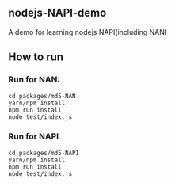 ## nodejs-NAPI-demo

A demo for learning nodejs NAPI(including NAN)

## How to run

### Run for NAN:

```
cd packages/md5-NAN
yarn/npm install
npm run install
node test/index.js
```

### Run for NAPI

```
cd packages/md5-NAPI
yarn/npm install
npm run install
node test/index.js
```
